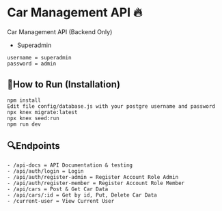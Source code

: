 # Car Management API 🔥

Car Management API (Backend Only)

- Superadmin

```
username = superadmin
password = admin
```

## 🏃How to Run (Installation)

```
npm install
Edit file config/database.js with your postgre username and password
npx knex migrate:latest
npx knex seed:run
npm run dev
```

## 🔍Endpoints

```
- /api-docs = API Documentation & testing
- /api/auth/login = Login
- /api/auth/register-admin = Register Account Role Admin
- /api/auth/register-member = Register Account Role Member
- /api/cars = Post & Get Car Data
- /api/cars/:id = Get by id, Put, Delete Car Data
- /current-user = View Current User 
```